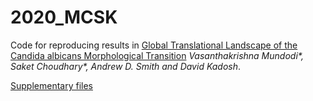 # 2020_MCSK
Code for reproducing results in [Global Translational Landscape of the Candida albicans Morphological Transition](https://academic.oup.com/g3journal/advance-article/doi/10.1093/g3journal/jkaa043/6046988) _Vasanthakrishna Mundodi*, Saket Choudhary*, Andrew D. Smith and David Kadosh_.


[Supplementary files](https://gsajournals.figshare.com/articles/dataset/Supplemental_Material_for_Mundodi_et_al_2020/13173215/1)

